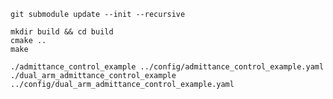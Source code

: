     git submodule update --init --recursive 

    mkdir build && cd build
    cmake ..
    make

    ./admittance_control_example ../config/admittance_control_example.yaml                   
    ./dual_arm_admittance_control_example  ../config/dual_arm_admittance_control_example.yaml